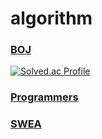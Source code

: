 # algorithm
### [BOJ](https://www.acmicpc.net/user/kimu2371)

[![Solved.ac Profile](http://mazassumnida.wtf/api/v2/generate_badge?boj=kimu2371)](https://solved.ac/kimu2371/)

### [Programmers](https://school.programmers.co.kr/)

### [SWEA](https://swexpertacademy.com/main/main.do)

